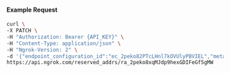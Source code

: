 <!-- Code generated for API Clients. DO NOT EDIT. -->

#### Example Request

```bash
curl \
-X PATCH \
-H "Authorization: Bearer {API_KEY}" \
-H "Content-Type: application/json" \
-H "Ngrok-Version: 2" \
-d '{"endpoint_configuration_id":"ec_2peko82PTcLHnl7kOVUlyPBVIEL","metadata":"{\"proto\": \"ssh\"}"}' \
https://api.ngrok.com/reserved_addrs/ra_2peko8xqMJdp9hexGDIFeGf5gMW
```
